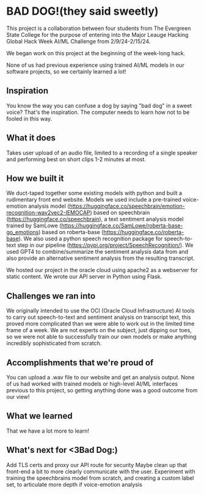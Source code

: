 <h1>BAD DOG!(they said sweetly)</h1>
This project is a collaboration between four students from The Evergreen State College for the purpose of entering into the Major Leauge Hacking Global Hack Week AI/ML Challenge from 2/9/24-2/15/24.

We began work on this project at the beginning of the week-long hack.

None of us had previous experience using trained AI/ML models in our software projects, so we certainly learned a lot!

## Inspiration
You know the way you can confuse a dog by saying "bad dog" in a sweet voice? That's the inspiration. The computer needs to learn how not to be fooled in this way.

## What it does
Takes user upload of an audio file, limited to a recording of a single speaker and performing best on short clips 1-2 minutes at most.

## How we built it
We duct-taped together some existing models with python and built a rudimentary front end website. Models we used include a pre-trained voice-emotion analysis model (https://huggingface.co/speechbrain/emotion-recognition-wav2vec2-IEMOCAP) based on speechbrain (https://huggingface.co/speechbrain), a text sentiment analysis model trained by SamLowe (https://huggingface.co/SamLowe/roberta-base-go_emotions) based on roberta-base (https://huggingface.co/roberta-base). We also used a python speech recognition package for speech-to-text step in our pipeline (https://pypi.org/project/SpeechRecognition/). We used GPT4 to combine/summarize the sentiment analysis data from and also provide an alternative sentiment analysis from the resulting transcript.

We hosted our project in the oracle cloud using apache2 as a webserver for static content. We wrote our API server in Python using Flask.

## Challenges we ran into
We originally intended to use the OCI (Oracle Cloud Infrastructure) AI tools to carry out speech-to-text and sentiment analysis on transcript text, this proved more complicated than we were able to work out in the limited time frame of a week.
We are not experts on the subject, just dipping our toes, so we were not able to successfully train our own models or make anything incredibly sophisticated from scratch.

## Accomplishments that we're proud of
You can upload a .wav file to our website and get an analysis output.
None of us had worked with trained models or high-level AI/ML interfaces previous to this project, so getting anything done was a good outcome from our view!

## What we learned
That we have a lot more to learn!

## What's next for <3Bad Dog:)
Add TLS certs and proxy our API route for security
Maybe clean up that front-end a bit to more clearly communicate with the user.
Experiment with training the speechbrains model from scratch, and creating a custom label set, to articulate more depth if voice-emotion analysis 
